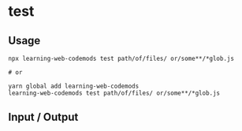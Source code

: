 # test


## Usage

```
npx learning-web-codemods test path/of/files/ or/some**/*glob.js

# or

yarn global add learning-web-codemods
learning-web-codemods test path/of/files/ or/some**/*glob.js
```

## Input / Output

<!--FIXTURES_TOC_START-->
<!--FIXTURES_TOC_END-->

<!--FIXTURES_CONTENT_START-->
<!--FIXTURES_CONTENT_END-->